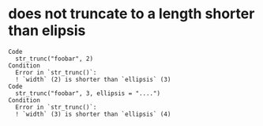# does not truncate to a length shorter than elipsis

    Code
      str_trunc("foobar", 2)
    Condition
      Error in `str_trunc()`:
      ! `width` (2) is shorter than `ellipsis` (3)
    Code
      str_trunc("foobar", 3, ellipsis = "....")
    Condition
      Error in `str_trunc()`:
      ! `width` (3) is shorter than `ellipsis` (4)

